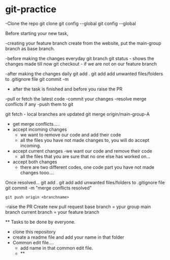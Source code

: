 # git-practice

-Clone the repo
    git clone <url>
    git config --global <username>
    git config --global <email>

Before starting your new task,

-creating your feature branch
  create from the website, put the main-group branch as base branch.

-before making the changes everyday
  git branch
  git status - shows the changes made till now
  git checkout <branchname> - if we are not on our feature branch
  
-after making the changes daily
  git add .
  git add <filename>
  add unwanted files/folders to .gitignore file
  git commit -m <message>

- after the task is finished and before you raise the PR

-pull or fetch the latest code
-commit your changes
-resolve merge conflicts if any
-push them to git

  git fetch - local branches are updated
  git merge origin/main-group-A
  - get merge conflicts.....
  - accept incoming changes
      - we want to remove our code and add their code
      - all the files you have not made changes to, you will do accept incoming.
  - accept current changes
      -we want our code and remove their code
      - all the files that you are sure that no one else has worked on...
  - accept both changes
      - there are two different codes, one code part you have not made changes tooo....


  Once resolved...
    git add .
    git add <filename>
    add unwanted files/folders to .gitignore file
    git commit -m "merge conflicts resolved"
  
    git push origin <branchname>
  

-raise the PR
  Create new pull request
  base branch = ypur group main branch
  current branch = your feature branch

**
Tasks to be done by everyone.
- clone this repository
- create a readme file and add your name in that folder
- Common edit file....
  - add name in that common edit file.
  - **
